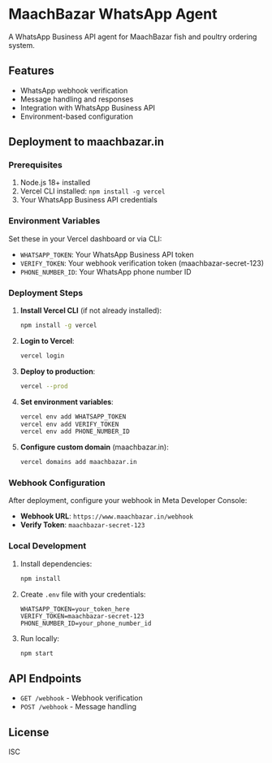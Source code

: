 # MaachBazar WhatsApp Agent

A WhatsApp Business API agent for MaachBazar fish and poultry ordering system.

## Features

- WhatsApp webhook verification
- Message handling and responses
- Integration with WhatsApp Business API
- Environment-based configuration

## Deployment to maachbazar.in

### Prerequisites

1. Node.js 18+ installed
2. Vercel CLI installed: `npm install -g vercel`
3. Your WhatsApp Business API credentials

### Environment Variables

Set these in your Vercel dashboard or via CLI:

- `WHATSAPP_TOKEN`: Your WhatsApp Business API token
- `VERIFY_TOKEN`: Your webhook verification token (maachbazar-secret-123)
- `PHONE_NUMBER_ID`: Your WhatsApp phone number ID

### Deployment Steps

1. **Install Vercel CLI** (if not already installed):
   ```bash
   npm install -g vercel
   ```

2. **Login to Vercel**:
   ```bash
   vercel login
   ```

3. **Deploy to production**:
   ```bash
   vercel --prod
   ```

4. **Set environment variables**:
   ```bash
   vercel env add WHATSAPP_TOKEN
   vercel env add VERIFY_TOKEN
   vercel env add PHONE_NUMBER_ID
   ```

5. **Configure custom domain** (maachbazar.in):
   ```bash
   vercel domains add maachbazar.in
   ```

### Webhook Configuration

After deployment, configure your webhook in Meta Developer Console:

- **Webhook URL**: `https://www.maachbazar.in/webhook`
- **Verify Token**: `maachbazar-secret-123`

### Local Development

1. Install dependencies:
   ```bash
   npm install
   ```

2. Create `.env` file with your credentials:
   ```
   WHATSAPP_TOKEN=your_token_here
   VERIFY_TOKEN=maachbazar-secret-123
   PHONE_NUMBER_ID=your_phone_number_id
   ```

3. Run locally:
   ```bash
   npm start
   ```

## API Endpoints

- `GET /webhook` - Webhook verification
- `POST /webhook` - Message handling

## License

ISC
